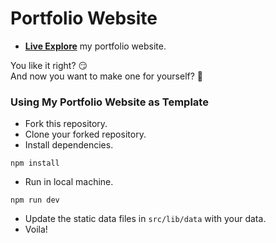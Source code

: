 # Portfolio Website

- [**Live Explore**](https://brainiac2677.github.io/) my portfolio website.

You like it right? :smirk:
</br>
And now you want to make one for yourself? :hugs:

### Using My Portfolio Website as Template
- Fork this repository.
- Clone your forked repository.
- Install dependencies.
```
npm install
```

- Run in local machine.
```
npm run dev
```

- Update the static data files in ```src/lib/data``` with your data.
- Voila! 
